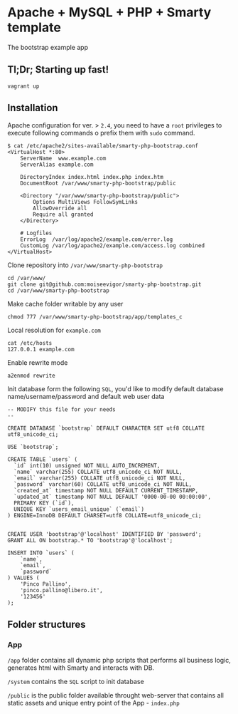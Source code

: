 # Apache + MySQL + PHP + Smarty template
The bootstrap example app

## Tl;Dr; Starting up fast!

```
vagrant up
```

## Installation

Apache configuration for ver. > `2.4`, you need to have a `root` privileges to execute following commands o prefix them with `sudo` command.


```
$ cat /etc/apache2/sites-available/smarty-php-bootstrap.conf 
<VirtualHost *:80>
    ServerName  www.example.com
    ServerAlias example.com

    DirectoryIndex index.html index.php index.htm
    DocumentRoot /var/www/smarty-php-bootstrap/public

    <Directory "/var/www/smarty-php-bootstrap/public">
        Options MultiViews FollowSymLinks
        AllowOverride all
        Require all granted
    </Directory>

    # Logfiles
    ErrorLog  /var/log/apache2/example.com/error.log
    CustomLog /var/log/apache2/example.com/access.log combined
</VirtualHost>
```

Clone repository into `/var/www/smarty-php-bootstrap`

```
cd /var/www/
git clone git@github.com:moiseevigor/smarty-php-bootstrap.git
cd /var/www/smarty-php-bootstrap
```

Make cache folder writable by any user

```
chmod 777 /var/www/smarty-php-bootstrap/app/templates_c
```

Local resolution for `example.com`

```
cat /etc/hosts
127.0.0.1 example.com
```

Enable rewrite mode

```
a2enmod rewrite
```

Init database form the following `SQL`, you'd like to modify default database name/username/password and default web user data

```
-- MODIFY this file for your needs
--

CREATE DATABASE `bootstrap` DEFAULT CHARACTER SET utf8 COLLATE utf8_unicode_ci;

USE `bootstrap`;

CREATE TABLE `users` (
  `id` int(10) unsigned NOT NULL AUTO_INCREMENT,
  `name` varchar(255) COLLATE utf8_unicode_ci NOT NULL,
  `email` varchar(255) COLLATE utf8_unicode_ci NOT NULL,
  `password` varchar(60) COLLATE utf8_unicode_ci NOT NULL,
  `created_at` timestamp NOT NULL DEFAULT CURRENT_TIMESTAMP,
  `updated_at` timestamp NOT NULL DEFAULT '0000-00-00 00:00:00',
  PRIMARY KEY (`id`),
  UNIQUE KEY `users_email_unique` (`email`)
) ENGINE=InnoDB DEFAULT CHARSET=utf8 COLLATE=utf8_unicode_ci;


CREATE USER 'bootstrap'@'localhost' IDENTIFIED BY 'password';
GRANT ALL ON bootstrap.* TO 'bootstrap'@'localhost';

INSERT INTO `users` (
	`name`,
	`email`,
	`password`
) VALUES (
	'Pinco Pallino',
	'pinco.pallino@libero.it',
	'123456'
);
```

## Folder structures

### App
`/app` folder contains all dynamic php scripts that performs all business logic, generates html with Smarty and interacts with DB.

`/system` contains the `SQL` script to init database

`/public` is the public folder available throught web-server that contains all static assets and unique entry point of the App - `index.php`


